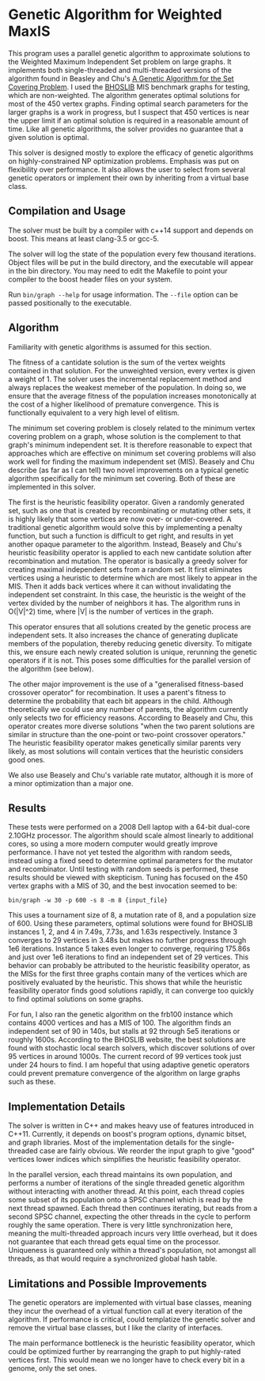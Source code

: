 Genetic Algorithm for Weighted MaxIS
====================================

This program uses a parallel genetic algorithm to approximate solutions
to the Weighted Maximum Independent Set problem on large graphs. It
implements both single-threaded and multi-threaded versions of the
algorithm found in Beasley and Chu's [A Genetic Algorithm for the Set
Covering
Problem](http://www.sciencedirect.com/science/article/pii/037722179500159X).
I used the
[BHOSLIB](http://www.nlsde.buaa.edu.cn/~kexu/benchmarks/graph-benchmarks.htm)
MIS benchmark graphs for testing, which are non-weighted. The algorithm
generates optimal solutions for most of the 450 vertex graphs. Finding
optimal search parameters for the larger graphs is a work in progress,
but I suspect that 450 vertices is near the upper limit if an optimal
solution is required in a reasonable amount of time. Like all genetic
algorithms, the solver provides no guarantee that a given solution is
optimal.

This solver is designed mostly to explore the efficacy of genetic algorithms on
highly-constrained NP optimization problems. Emphasis was put on flexibility
over performance. It also allows the user to select from several genetic
operators or implement their own by inheriting from a virtual base class.

Compilation and Usage
---------------------

The solver must be built by a compiler with c++14 support and depends on boost.
This means at least clang-3.5 or gcc-5.

The solver will log the state of the population every few thousand iterations.
Object files will be put in the build directory, and the executable will appear
in the bin directory. You may need to edit the Makefile to point your compiler
to the boost header files on your system.

Run `bin/graph --help` for usage information. The `--file` option can be
passed positionally to the executable.

Algorithm
---------

Familiarity with genetic algorithms is assumed for this section.

The fitness of a cantidate solution is the sum of the vertex weights
contained in that solution. For the unweighted version, every vertex is
given a weight of 1. The solver uses the incremental replacement method
and always replaces the weakest memeber of the population. In doing so,
we ensure that the average fitness of the population increases
monotonically at the cost of a higher likelihood of premature
convergence. This is functionally equivalent to a very high level of
elitism.

The minimum set covering problem is closely related to the minimum
vertex covering problem on a graph, whose solution is the complement to
that graph's minimum independent set. It is therefore reasonable to
expect that approaches which are effective on minimum set covering
problems will also work well for finding the maximum independent set
(MIS). Beasely and Chu describe (as far as I can tell) two novel
improvements on a typical genetic algorithm specifically for the minimum
set covering. Both of these are implemented in this solver.

The first is the heuristic feasibility operator. Given a randomly
generated set, such as one that is created by recombinating or mutating
other sets, it is highly likely that some vertices are now over- or
under-covered. A traditional genetic algorithm would solve this by
implementing a penalty function, but such a function is difficult to get
right, and results in yet another opaque parameter to the algorithm.
Instead, Beasely and Chu's heuristic feasibility operator is applied to
each new cantidate solution after recombination and mutation. The
operator is basically a greedy solver for creating maximal independent
sets from a random set. It first eliminates vertices using a heuristic
to determine which are most likely to appear in the MIS. Then it adds
back vertices where it can without invalidating the independent set
constraint. In this case, the heuristic is the weight of the vertex
divided by the number of neighbors it has. The algorithm runs in
O(|V|^2) time, where |V| is the number of vertices in the graph.

This operator ensures that all solutions created by the genetic process
are independent sets. It also increases the chance of generating
duplicate members of the population, thereby reducing genetic diversity.
To mitigate this, we ensure each newly created solution is unique,
rerunning the genetic operators if it is not. This poses some
difficulties for the parallel version of the algorithm (see below).

The other major improvement is the use of a "generalised fitness-based
crossover operator" for recombination. It uses a parent's fitness to
determine the probability that each bit appears in the child. Although
theoretically we could use any number of parents, the algorithm
currently only selects two for efficiency reasons. According to Beasely
and Chu, this operator creates more diverse solutions "when the two
parent solutions are similar in structure than the one-point or
two-point crossover operators." The heuristic feasibility operator makes
genetically similar parents very likely, as most solutions will contain
vertices that the heuristic considers good ones.

We also use Beasely and Chu's variable rate mutator, although it is more
of a minor optimization than a major one.

Results
-------

These tests were performed on a 2008 Dell laptop with a 64-bit dual-core
2.10GHz processor. The algorithm should scale almost linearly to
additional cores, so using a more modern computer would greatly improve
performance. I have not yet tested the algorithm with random seeds,
instead using a fixed seed to determine optimal parameters for the
mutator and recombinator. Until testing with random seeds is performed,
these results should be viewed with skepticism. Tuning has focused on
the 450 vertex graphs with a MIS of 30, and the best invocation seemed
to be:

    bin/graph -w 30 -p 600 -s 8 -m 8 {input_file}

This uses a tournament size of 8, a mutation rate of 8, and a population
size of 600. Using these parameters, optimal solutions were found for
BHOSLIB instances 1, 2, and 4 in 7.49s, 7.73s, and 1.63s respectively.
Instance 3 converges to 29 vertices in 3.48s but makes no further
progress through 1e6 iterations. Instance 5 takes even longer to
converge, requiring 175.86s and just over 1e6 iterations to find an
independent set of 29 vertices. This behavior can probably be
attributed to the heuristic feasibility operator, as the MISs for the
first three graphs contain many of the vertices which are positively
evaluated by the heuristic. This shows that while the heuristic
feasibility operator finds good solutions rapidly, it can converge too
quickly to find optimal solutions on some graphs.

For fun, I also ran the genetic algorithm on the frb100 instance which
contains 4000 vertices and has a MIS of 100. The algorithm finds an
independent set of 90 in 140s, but stalls at 92 through 5e5 iterations
or roughly 1600s. According to the BHOSLIB website, the best solutions
are found with stochastic local search solvers, which discover solutions
of over 95 vertices in around 1000s. The current record of 99 vertices
took just under 24 hours to find. I am hopeful that using adaptive
genetic operators could prevent premature convergence of the algorithm
on large graphs such as these.

Implementation Details
----------------------

The solver is written in C++ and makes heavy use of features introduced
in C++11. Currently, it depends on boost's program options, dynamic
bitset, and graph libraries. Most of the implementation
details for the single-threaded case are fairly obvious. We reorder the
input graph to give "good" vertices lower indices which simplifies the
heuristic feasibility operator.

In the parallel version, each thread maintains its own population, and performs
a number of iterations of the single threaded genetic algorithm without
interacting with another thread. At this point, each thread copies some subset
of its population onto a SPSC channel which is read by the next thread spawned.
Each thread then continues iterating, but reads from a second SPSC channel,
expecting the other threads in the cycle to perform roughly the same operation.
There is very little synchronization here, meaning the multi-threaded approach
incurs very little overhead, but it does not guarantee that each thread gets
equal time on the processor. Uniqueness is guaranteed only within a thread's
population, not amongst all threads, as that would require a synchronized
global hash table.

Limitations and Possible Improvements
-------------------------------------

The genetic operators are implemented with virtual base
classes, meaning they incur the overhead of a virtual function call at
every iteration of the algorithm. If performance is critical,  could
templatize the genetic solver and remove the virtual base classes, but I
like the clarity of interfaces.

The main performance bottleneck is the heuristic feasibility operator,
which could be optimized further by rearranging the graph to put highly-rated
vertices first. This would mean we no longer have to check every bit in a
genome, only the set ones.

